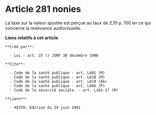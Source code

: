 # Article 281 nonies

La taxe sur la valeur ajoutée est perçue au taux de 2,10 p. 100 en ce qui concerne la redevance audiovisuelle.

**Liens relatifs à cet article**

	**Créé par**:

	  - Loi - art. 37 () JORF 30 décembre 1990

	**Cite**:

	  - Code de la santé publique - art. L601 (M)
	  - Code de la santé publique - art. L618 (M)
	  - Code de la santé publique - art. L619 (Ab)
	  - Code de la santé publique - art. L666 (P)
	  - Code de la sécurité sociale. - art. L162-17 (M)

	**Liens**:

	  - HISTO: Edition du 24 juin 1991
